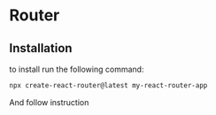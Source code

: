 # Router

## Installation

to install run the following command:
```bash
npx create-react-router@latest my-react-router-app
```
And follow instruction